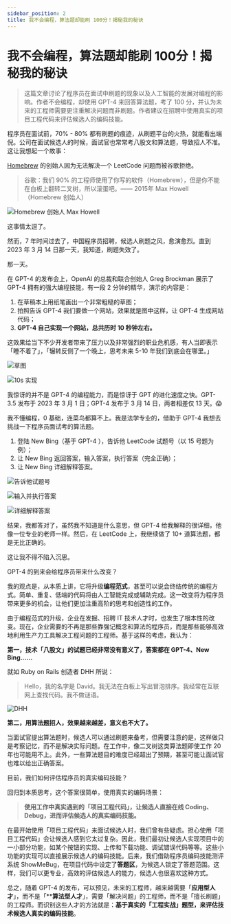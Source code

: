 ```yaml
---
sidebar_position: 2
title: 我不会编程，算法题却能刷 100分！揭秘我的秘诀
---
```




# 我不会编程，算法题却能刷 100分！揭秘我的秘诀

> 这篇文章讨论了程序员在面试中刷题的现象以及人工智能的发展对编程的影响。作者不会编程，却使用 GPT-4 来回答算法题，考了 100 分，并认为未来的工程师需要更注重解决问题而非刷题。作者建议在招聘中使用真实的项目工程代码来评估候选人的编码技能。
> 

程序员在面试前，70% - 80% 都有刷题的痕迹，从刷题平台的火热，就能看出端倪。公司在面试候选人的时候，面试官也常常考八股文和算法题，导致招人不准。这让我想起一个故事：

[Homebrew](https://en.wikipedia.org/wiki/Homebrew_%28package_manager%29) 的创始人因为无法解决一个 LeetCode 问题而被谷歌拒绝。

> 谷歌：我们 90% 的工程师使用了你写的软件（Homebrew），但是你不能在白板上翻转二叉树，所以滚蛋吧。—— 2015年 Max Howell（Homebrew 创始人）
> 

![Homebrew 创始人 Max Howell](https://ipic.qinglion.com/20230320173545)

这事情太逗了。

然而，7 年时间过去了，中国程序员招聘，候选人刷题之风，愈演愈烈。直到 2023 年 3 月 14 日那一天，我知道，刷题失效了。

那一天。

在 GPT-4 的发布会上，OpenAI 的总裁和联合创始人 Greg Brockman 展示了 GPT-4 拥有的强大编程技能，有一段 2 分钟的精华，演示的内容是：

1. 在草稿本上用纸笔画出一个非常粗糙的草图；
2. 拍照告诉 GPT-4 我们要做一个网站，效果就是图中这样，让 GPT-4 生成网站代码；
3. **GPT-4 自己实现一个网站，总共历时 10 秒钟左右。**

这效果给当下不少开发者带来了压力以及非常强烈的职业危机感，有人当即表示「睡不着了」，「辗转反侧了一个晚上，思考未来 5-10 年我们到底会在哪里。」

![草图](https://ipic.qinglion.com/20230320174703)

![10s 实现](https://ipic.qinglion.com/20230320174739)

我惊讶的并不是 GPT-4 的编程能力，而是惊讶于 GPT 的进化速度之快。GPT-3.5 发布于 2023 年 3 月 1 日；GPT-4 发布于 3 月 14 日，两者相差仅 13 天。😱

我不懂编程，0 基础，连菜鸟都算不上。我是法学专业的，借助于 GPT-4 我想去挑战一下程序员面试考的算法题。

1. 登陆 New Bing（基于 GPT-4 ），告诉他 LeetCode 试题号（以 15 号题为例）；
2. 让 New Bing 返回答案，输入答案，执行答案（完全正确）；
3. 让 New Bing 详细解释答案。

![告诉他试题号](https://ipic.qinglion.com/20230320164951)

![输入并执行答案](https://ipic.qinglion.com/20230320165602)

![详细解释答案](https://ipic.qinglion.com/20230320170019)


结果，我都答对了，虽然我不知道是什么意思，但 GPT-4 给我解释的很详细，他像一位专业的老师一样。然后，在 LeetCode 上，我继续做了 10+ 道算法题，都是无比正确的。

这让我不得不陷入沉思。

GPT-4 的到来会给程序员带来什么改变？

我的观点是，从本质上讲，它将升级**编程范式**，甚至可以说会终结传统的编程方式。简单、重复、低端的代码将由人工智能完成或辅助完成。这一改变将为程序员带来更多的机会，让他们更加注重高阶的思考和创造性的工作。

由于编程范式的升级，企业在发掘、招聘 IT 技术人才时，也发生了根本性的改变。现在，企业需要的不再是那些靠强记概念和算法的程序员，而是那些能够高效地利用生产力工具解决工程问题的工程师。基于这样的考虑，我认为：

**第一，技术「八股文」的试题已经非常没有意义了，答案都在 GPT-4、New Bing……**

就如 Ruby on Rails 创造者 DHH 所说：

> Hello，我的名字是 David。我无法在白板上写出冒泡排序。我经常在互联网上查找代码。我不做谜语。
> 

![DHH](https://ipic.qinglion.com/20230322122824)

**第二，用算法题招人，效果越来越差，意义也不大了。**

当面试官提出算法题时，候选人可以通过刷题来备考，但需要注意的是，这样做只是考察记忆，而不是解决实际问题。在工作中，像二叉树这类算法题即使工作 20 年也可能用不上。此外，一些算法题目的难度已经超出了预期，甚至可能让面试官也难以给出正确答案。

目前，我们如何评估程序员的真实编码技能？

回归到本质思考，这个答案很简单，使用真实的编码场景：

> **使用工作中真实遇到的「项目工程代码」，让候选人直接在线 Coding、Debug，进而评估候选人的真实编码技能。**
> 

在最开始使用「项目工程代码」来面试候选人时，我们曾有些疑虑。担心使用「项目工程代码」会让候选人感到它太过复杂。因此，我们最初让候选人实现项目中的一小部分功能，如某个按钮的实现、上传和下载功能、调试错误代码等等。这些小功能的实现可以直接展示候选人的编码技能。后来，我们借助程序员编码技能测评系统 ShowMeBug，在项目代码中设定了**答题区**，为候选人锁定了答题范围。这样，我们可以更专业，高效的评估候选人的能力，候选人也很喜欢这种方式。

总之，随着 GPT-4 的发布，可以预见，未来的工程师，越来越需要「**应用型人才**」，而不是「****算法型人才**」，需要「解决问题」的工程师，而不是「擅长刷题」的工程师。而识别这些人才的方法就是：**基于真实的「工程实战」题型，来评估技术候选人真实的编码技能**。